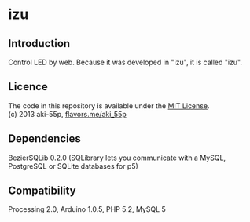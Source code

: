 izu
=====================================

Introduction
------------
Control LED by web. 
Because it was developed in "izu", it is called "izu". 


Licence
-------
The code in this repository is available under the [MIT License](https://secure.wikimedia.org/wikipedia/en/wiki/Mit_license).  
(c) 2013 aki-55p, [flavors.me/aki_55p](http://flavors.me/aki_55p)


Dependencies
------------
BezierSQLib 0.2.0 (SQLibrary lets you communicate with a MySQL, PostgreSQL or SQLite databases for p5)


Compatibility
------------
Processing 2.0, Arduino 1.0.5, PHP 5.2, MySQL 5
